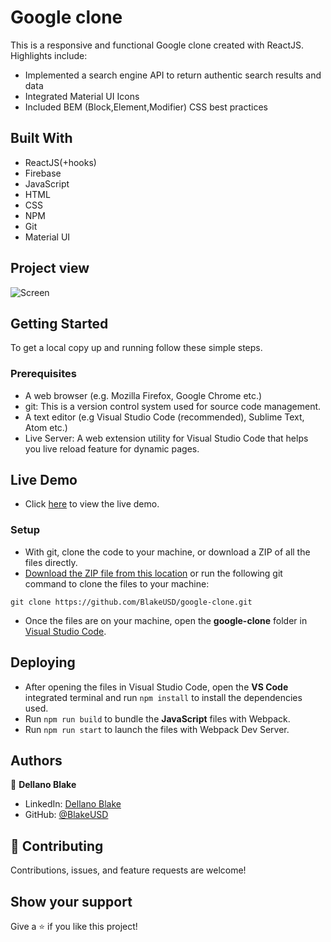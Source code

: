 # Google clone
This is a responsive and functional Google clone created with ReactJS. Highlights include:

- Implemented a search engine API to return authentic search results and data
- Integrated Material UI Icons
- Included BEM (Block,Element,Modifier) CSS best practices

## Built With

- ReactJS(+hooks)
- Firebase
- JavaScript
- HTML
- CSS
- NPM
- Git
- Material UI

## Project view
![Screen](https://www.dellanoblake.com/assets/google%20clone%20mockup.png)

## Getting Started

To get a local copy up and running follow these simple steps.

### Prerequisites

- A web browser (e.g. Mozilla Firefox, Google Chrome etc.)
- git: This is a version control system used for source code management.
- A text editor (e.g Visual Studio Code (recommended), Sublime Text, Atom etc.)
- Live Server: A web extension utility for Visual Studio Code that helps you live reload feature for dynamic pages.

## Live Demo

- Click [here](https://google-clone-git-master-blakeusd.vercel.app/) to view the live demo.

### Setup

- With git, clone the code to your machine, or download a ZIP of all the files directly.
- [Download the ZIP file from this location](https://github.com/BlakeUSD/google-clone/archive/refs/heads/master.zip) or run the following git command to clone the files to your machine:

```
git clone https://github.com/BlakeUSD/google-clone.git
```

- Once the files are on your machine, open the **google-clone** folder in [Visual Studio Code](https://code.visualstudio.com/download).

## Deploying

- After opening the files in Visual Studio Code, open the **VS Code** integrated terminal and run ``` npm install ``` to install the dependencies used.
- Run ``` npm run build ``` to bundle the **JavaScript** files with Webpack.
- Run ``` npm run start ``` to launch the files with Webpack Dev Server.

## Authors

👤 **Dellano Blake**

- LinkedIn: [Dellano Blake](https://www.linkedin.com/in/dellano-b-032a9b1a4/)
- GitHub: [@BlakeUSD](https://github.com/blakeusd)

## 🤝 Contributing

Contributions, issues, and feature requests are welcome!

## Show your support

Give a ⭐️ if you like this project!
